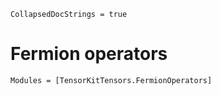 ```@meta
CollapsedDocStrings = true
```

# Fermion operators

```@autodocs
Modules = [TensorKitTensors.FermionOperators]
```
